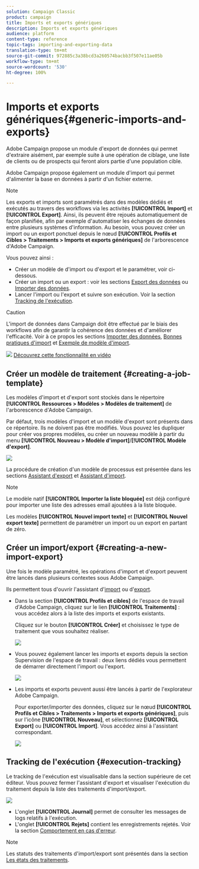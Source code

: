 ```yaml
---
solution: Campaign Classic
product: campaign
title: Imports et exports génériques
description: Imports et exports génériques
audience: platform
content-type: reference
topic-tags: importing-and-exporting-data
translation-type: tm+mt
source-git-commit: 972885c3a38bcd3a260574bacbb3f507e11ae05b
workflow-type: tm+mt
source-wordcount: '530'
ht-degree: 100%

---
```



# Imports et exports génériques{#generic-imports-and-exports}

Adobe Campaign propose un module d&#39;export de données qui permet d&#39;extraire aisément, par exemple suite à une opération de ciblage, une liste de clients ou de prospects qui feront alors partie d&#39;une population cible.

Adobe Campaign propose également un module d&#39;import qui permet d&#39;alimenter la base en données à partir d&#39;un fichier externe.

>[!NOTE]
>
>Les exports et imports sont paramétrés dans des modèles dédiés et exécutés au travers des workflows via les activités **[!UICONTROL Import]** et **[!UICONTROL Export]**. Ainsi, ils peuvent être rejoués automatiquement de façon planifiée, afin par exemple d&#39;automatiser les échanges de données entre plusieurs systèmes d&#39;information. Au besoin, vous pouvez créer un import ou un export ponctuel depuis le nœud **[!UICONTROL Profils et Cibles > Traitements > Imports et exports génériques]** de l&#39;arborescence d&#39;Adobe Campaign.

Vous pouvez ainsi :

* Créer un modèle de d&#39;import ou d&#39;export et le paramétrer, voir ci-dessous.
* Créer un import ou un export : voir les sections [Export des données](../../platform/using/exporting-data.md) ou [Importer des données](../../platform/using/importing-data.md).
* Lancer l&#39;import ou l&#39;export et suivre son exécution. Voir la section [Tracking de l&#39;exécution](#execution-tracking).

>[!CAUTION]
>
>L&#39;import de données dans Campaign doit être effectué par le biais des workflows afin de garantir la cohérence des données et d&#39;améliorer l&#39;efficacité. Voir à ce propos les sections [Importer des données](../../workflow/using/importing-data.md), [Bonnes pratiques d&#39;import](../../workflow/using/importing-data.md#best-practices-when-importing-data) et [Exemple de modèle d&#39;import](../../workflow/using/importing-data.md#setting-up-a-recurring-import).

![](assets/do-not-localize/how-to-video.png) [Découvrez cette fonctionnalité en vidéo](../../platform/using/exporting-and-importing-profiles.md#import-profiles-video)

## Créer un modèle de traitement {#creating-a-job-template}

Les modèles d&#39;import et d&#39;export sont stockés dans le répertoire **[!UICONTROL Ressources > Modèles > Modèles de traitement]** de l&#39;arborescence d&#39;Adobe Campaign.

Par défaut, trois modèles d&#39;import et un modèle d&#39;export sont présents dans ce répertoire. Ils ne doivent pas être modifiés. Vous pouvez les dupliquer pour créer vos propres modèles, ou créer un nouveau modèle à partir du menu **[!UICONTROL Nouveau > Modèle d&#39;import]**/**[!UICONTROL Modèle d&#39;export]**.

![](assets/s_ncs_user_export_wizard_template_create.png)

La procédure de création d&#39;un modèle de processus est présentée dans les sections [Assistant d&#39;export](../../platform/using/exporting-data.md#export-wizard) et [Assistant d&#39;import](../../platform/using/importing-data.md#import-wizard).

>[!NOTE]
>
>Le modèle natif **[!UICONTROL Importer la liste bloquée]** est déjà configuré pour importer une liste des adresses email ajoutées à la liste bloquée.
> 
>Les modèles **[!UICONTROL Nouvel import texte]** et **[!UICONTROL Nouvel export texte]** permettent de paramétrer un import ou un export en partant de zéro.

## Créer un import/export {#creating-a-new-import-export}

Une fois le modèle paramétré, les opérations d&#39;import et d&#39;export peuvent être lancés dans plusieurs contextes sous Adobe Campaign.

Ils permettent tous d&#39;ouvrir l&#39;assistant d&#39;[import](../../platform/using/importing-data.md) ou d&#39;[export](../../platform/using/exporting-data.md#export-wizard).

* Dans la section **[!UICONTROL Profils et cibles]** de l&#39;espace de travail d&#39;Adobe Campaign, cliquez sur le lien **[!UICONTROL Traitements]** : vous accédez alors à la liste des imports et exports existants.

   Cliquez sur le bouton **[!UICONTROL Créer]** et choisissez le type de traitement que vous souhaitez réaliser.

   ![](assets/s_ncs_user_import_from_home.png)

* Vous pouvez également lancer les imports et exports depuis la section Supervision de l&#39;espace de travail : deux liens dédiés vous permettent de démarrer directement l&#39;import ou l&#39;export.

   ![](assets/s_ncs_user_import_from_production.png)

* Les imports et exports peuvent aussi être lancés à partir de l&#39;explorateur Adobe Campaign.

   Pour exporter/importer des données, cliquez sur le nœud **[!UICONTROL Profils et Cibles > Traitements > Imports et exports génériques]**, puis sur l&#39;icône **[!UICONTROL Nouveau]**, et sélectionnez **[!UICONTROL Export]** ou **[!UICONTROL Import]**. Vous accédez ainsi à l&#39;assistant correspondant.

   ![](assets/s_ncs_user_export_wizard_launch_from_menu.png)

## Tracking de l&#39;exécution {#execution-tracking}

Le tracking de l&#39;exécution est visualisable dans la section supérieure de cet éditeur. Vous pouvez fermer l&#39;assistant d&#39;export et visualiser l&#39;exécution du traitement depuis la liste des traitements d&#39;import/export.

![](assets/s_ncs_user_export_list_and_details.png)

* L&#39;onglet **[!UICONTROL Journal]** permet de consulter les messages de logs relatifs à l&#39;exécution.
* L&#39;onglet **[!UICONTROL Rejets]** contient les enregistrements rejetés. Voir la section [Comportement en cas d&#39;erreur](../../platform/using/importing-data.md#behavior-in-the-event-of-an-error).

>[!NOTE]
>
>Les statuts des traitements d&#39;import/export sont présentés dans la section [Les états des traitements](../../platform/using/importing-data.md#job-statuses).

